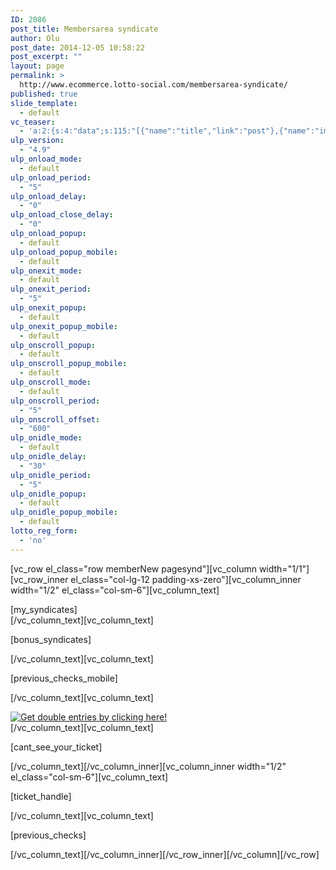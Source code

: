 ```yaml
---
ID: 2086
post_title: Membersarea syndicate
author: Olu
post_date: 2014-12-05 10:58:22
post_excerpt: ""
layout: page
permalink: >
  http://www.ecommerce.lotto-social.com/membersarea-syndicate/
published: true
slide_template:
  - default
vc_teaser:
  - 'a:2:{s:4:"data";s:115:"[{"name":"title","link":"post"},{"name":"image","image":"featured","link":"none"},{"name":"text","mode":"excerpt"}]";s:7:"bgcolor";s:0:"";}'
ulp_version:
  - "4.9"
ulp_onload_mode:
  - default
ulp_onload_period:
  - "5"
ulp_onload_delay:
  - "0"
ulp_onload_close_delay:
  - "0"
ulp_onload_popup:
  - default
ulp_onload_popup_mobile:
  - default
ulp_onexit_mode:
  - default
ulp_onexit_period:
  - "5"
ulp_onexit_popup:
  - default
ulp_onexit_popup_mobile:
  - default
ulp_onscroll_popup:
  - default
ulp_onscroll_popup_mobile:
  - default
ulp_onscroll_mode:
  - default
ulp_onscroll_period:
  - "5"
ulp_onscroll_offset:
  - "600"
ulp_onidle_mode:
  - default
ulp_onidle_delay:
  - "30"
ulp_onidle_period:
  - "5"
ulp_onidle_popup:
  - default
ulp_onidle_popup_mobile:
  - default
lotto_reg_form:
  - 'no'
---
```

[vc_row el_class="row memberNew pagesynd"][vc_column width="1/1"][vc_row_inner el_class="col-lg-12 padding-xs-zero"][vc_column_inner width="1/2" el_class="col-sm-6"][vc_column_text]
<div id="ticketWrapper">[my_syndicates]</div>
[/vc_column_text][vc_column_text]

[bonus_syndicates]

[/vc_column_text][vc_column_text]

[previous_checks_mobile]

[/vc_column_text][vc_column_text]
<div id="hilton_banner" class="col-lg-12 whiteBg tc padding-xs imgFull"><a title="Get double entries by clicking here!" href="http://promo.lotto-social.com/spa-break/" target="_blank"><img src="https://lottosocial.s3.amazonaws.com/cms2/wp-content/uploads/spa_db_ent.jpg" alt="Get double entries by clicking here!" />
</a></div>
[/vc_column_text][vc_column_text]

[cant_see_your_ticket]

[/vc_column_text][/vc_column_inner][vc_column_inner width="1/2" el_class="col-sm-6"][vc_column_text]

[ticket_handle]

[/vc_column_text][vc_column_text]

[previous_checks]

[/vc_column_text][/vc_column_inner][/vc_row_inner][/vc_column][/vc_row]
